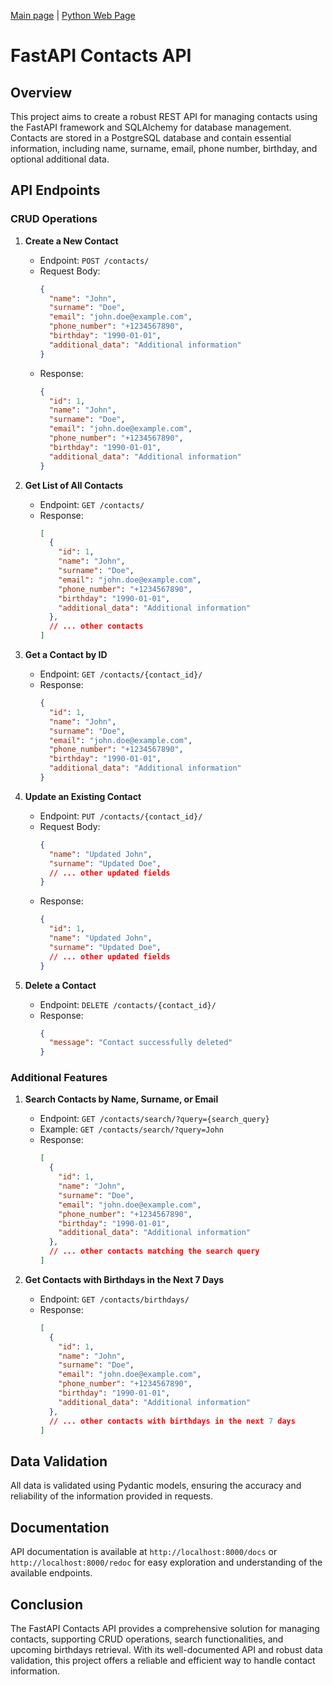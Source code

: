 [Main page](https://github.com/Nikita-devel) | [Python Web Page](https://github.com/Nikita-devel/Python_Web)

# FastAPI Contacts API

## Overview

This project aims to create a robust REST API for managing contacts using the FastAPI framework and SQLAlchemy for database management. Contacts are stored in a PostgreSQL database and contain essential information, including name, surname, email, phone number, birthday, and optional additional data.

## API Endpoints

### CRUD Operations

1. **Create a New Contact**

   - Endpoint: `POST /contacts/`
   - Request Body:
     ```json
     {
       "name": "John",
       "surname": "Doe",
       "email": "john.doe@example.com",
       "phone_number": "+1234567890",
       "birthday": "1990-01-01",
       "additional_data": "Additional information"
     }
     ```
   - Response:
     ```json
     {
       "id": 1,
       "name": "John",
       "surname": "Doe",
       "email": "john.doe@example.com",
       "phone_number": "+1234567890",
       "birthday": "1990-01-01",
       "additional_data": "Additional information"
     }
     ```

2. **Get List of All Contacts**

   - Endpoint: `GET /contacts/`
   - Response:
     ```json
     [
       {
         "id": 1,
         "name": "John",
         "surname": "Doe",
         "email": "john.doe@example.com",
         "phone_number": "+1234567890",
         "birthday": "1990-01-01",
         "additional_data": "Additional information"
       },
       // ... other contacts
     ]
     ```

3. **Get a Contact by ID**

   - Endpoint: `GET /contacts/{contact_id}/`
   - Response:
     ```json
     {
       "id": 1,
       "name": "John",
       "surname": "Doe",
       "email": "john.doe@example.com",
       "phone_number": "+1234567890",
       "birthday": "1990-01-01",
       "additional_data": "Additional information"
     }
     ```

4. **Update an Existing Contact**

   - Endpoint: `PUT /contacts/{contact_id}/`
   - Request Body:
     ```json
     {
       "name": "Updated John",
       "surname": "Updated Doe",
       // ... other updated fields
     }
     ```
   - Response:
     ```json
     {
       "id": 1,
       "name": "Updated John",
       "surname": "Updated Doe",
       // ... other updated fields
     }
     ```

5. **Delete a Contact**

   - Endpoint: `DELETE /contacts/{contact_id}/`
   - Response:
     ```json
     {
       "message": "Contact successfully deleted"
     }
     ```

### Additional Features

1. **Search Contacts by Name, Surname, or Email**

   - Endpoint: `GET /contacts/search/?query={search_query}`
   - Example: `GET /contacts/search/?query=John`
   - Response:
     ```json
     [
       {
         "id": 1,
         "name": "John",
         "surname": "Doe",
         "email": "john.doe@example.com",
         "phone_number": "+1234567890",
         "birthday": "1990-01-01",
         "additional_data": "Additional information"
       },
       // ... other contacts matching the search query
     ]
     ```

2. **Get Contacts with Birthdays in the Next 7 Days**

   - Endpoint: `GET /contacts/birthdays/`
   - Response:
     ```json
     [
       {
         "id": 1,
         "name": "John",
         "surname": "Doe",
         "email": "john.doe@example.com",
         "phone_number": "+1234567890",
         "birthday": "1990-01-01",
         "additional_data": "Additional information"
       },
       // ... other contacts with birthdays in the next 7 days
     ]
     ```

## Data Validation

All data is validated using Pydantic models, ensuring the accuracy and reliability of the information provided in requests.

## Documentation

API documentation is available at `http://localhost:8000/docs` or `http://localhost:8000/redoc` for easy exploration and understanding of the available endpoints.

## Conclusion

The FastAPI Contacts API provides a comprehensive solution for managing contacts, supporting CRUD operations, search functionalities, and upcoming birthdays retrieval. With its well-documented API and robust data validation, this project offers a reliable and efficient way to handle contact information.
